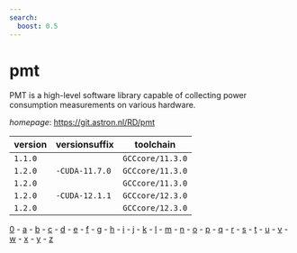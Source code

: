 ```yaml
---
search:
  boost: 0.5
---
```

# pmt

PMT is a high-level software library capable of      collecting power consumption measurements on various hardware.

*homepage*: <https://git.astron.nl/RD/pmt>

version | versionsuffix | toolchain
--------|---------------|----------
``1.1.0`` |  | ``GCCcore/11.3.0``
``1.2.0`` | ``-CUDA-11.7.0`` | ``GCCcore/11.3.0``
``1.2.0`` |  | ``GCCcore/11.3.0``
``1.2.0`` | ``-CUDA-12.1.1`` | ``GCCcore/12.3.0``
``1.2.0`` |  | ``GCCcore/12.3.0``

[0](../0/index.md) - [a](../a/index.md) - [b](../b/index.md) - [c](../c/index.md) - [d](../d/index.md) - [e](../e/index.md) - [f](../f/index.md) - [g](../g/index.md) - [h](../h/index.md) - [i](../i/index.md) - [j](../j/index.md) - [k](../k/index.md) - [l](../l/index.md) - [m](../m/index.md) - [n](../n/index.md) - [o](../o/index.md) - [p](../p/index.md) - [q](../q/index.md) - [r](../r/index.md) - [s](../s/index.md) - [t](../t/index.md) - [u](../u/index.md) - [v](../v/index.md) - [w](../w/index.md) - [x](../x/index.md) - [y](../y/index.md) - [z](../z/index.md)

